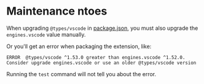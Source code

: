# Maintenance ntoes

When upgrading `@types/vscode` in [package.json](/package.json), you must also upgrade the `engines.vscode` value manually.

Or you'll get an error when packaging the extension, like:

```
ERROR  @types/vscode ^1.53.0 greater than engines.vscode ^1.52.0. Consider upgrade engines.vscode or use an older @types/vscode version
```

Running the `test` command will not tell you about the error.
